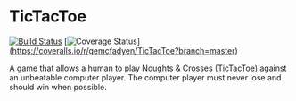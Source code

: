 # TicTacToe 

[![Build Status](https://travis-ci.org/gemcfadyen/TicTacToe.svg?branch=master)](https://travis-ci.org/gemcfadyen/TicTacToe)
[![Coverage Status](https://coveralls.io/repos/gemcfadyen/TicTacToe/badge.svg?branch=master)]  
(https://coveralls.io/r/gemcfadyen/TicTacToe?branch=master)

A game that allows a human to play Noughts &amp; Crosses (TicTacToe) against an unbeatable computer player.  The computer player must never lose and should win when possible.
